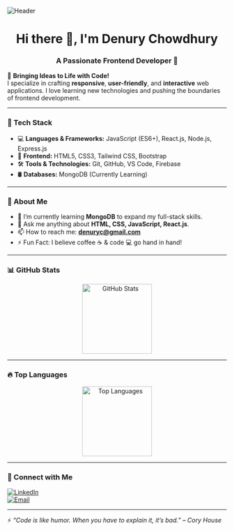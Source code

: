 ![Header](https://github.com/user-attachments/assets/3ab17cb1-e5b9-42b0-8cae-b6e941b1fa78)

<h1 align="center">Hi there 👋, I'm Denury Chowdhury</h1>
<h3 align="center">A Passionate Frontend Developer 🚀</h3>

🌟 **Bringing Ideas to Life with Code!**  
I specialize in crafting **responsive**, **user-friendly**, and **interactive** web applications. I love learning new technologies and pushing the boundaries of frontend development.

---

### 🚀 Tech Stack  
- 💻 **Languages & Frameworks:** JavaScript (ES6+), React.js, Node.js, Express.js  
- 🎨 **Frontend:** HTML5, CSS3, Tailwind CSS, Bootstrap  
- 🛠️ **Tools & Technologies:** Git, GitHub, VS Code, Firebase  
- 🛢️ **Databases:** MongoDB (Currently Learning)  

---

### 📌 About Me  
- 🌱 I’m currently learning **MongoDB** to expand my full-stack skills.  
- 💬 Ask me anything about **HTML, CSS, JavaScript, React.js**.  
- 📫 How to reach me: **denuryc@gmail.com**  
- ⚡ Fun Fact: I believe coffee ☕ & code 💻 go hand in hand!

---

### 📊 GitHub Stats  
<div align="center">
  <img src="https://github-readme-stats.vercel.app/api?username=Denurychowdhury&show_icons=true&count_private=true&theme=radical" alt="GitHub Stats" height="160px"/>
</div>

---

### 🔥 Top Languages  
<div align="center">
  <img src="https://github-readme-stats.vercel.app/api/top-langs/?username=Denurychowdhury&layout=compact&theme=radical" alt="Top Languages" height="160px"/>
</div>

---

### 🎯 Connect with Me  
[![LinkedIn](https://img.shields.io/badge/LinkedIn-blue?style=for-the-badge&logo=linkedin)](https://www.linkedin.com/in/denurychowdhury/)  
[![Email](https://img.shields.io/badge/Email-denuryc@gmail.com-red?style=for-the-badge&logo=gmail)](mailto:denuryc@gmail.com)  

---

⚡ *“Code is like humor. When you have to explain it, it’s bad.” – Cory House*  

